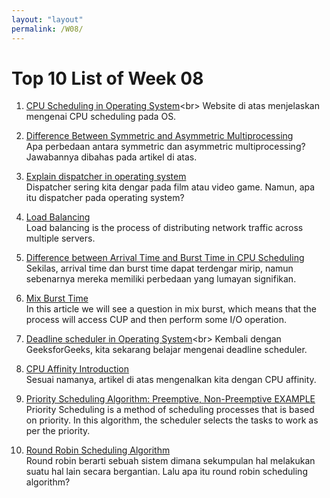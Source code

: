 ```yaml
---
layout: "layout"
permalink: /W08/
---
```


# Top 10 List of Week 08

1. [CPU Scheduling in Operating System](https://www.studytonight.com/operating-system/cpu-scheduling#:~:text=CPU%20scheduling%20is%20a%20process,efficient%2C%20fast%2C%20and%20fair.)<br>
Website di atas menjelaskan mengenai CPU scheduling pada OS.

2. [Difference Between Symmetric and Asymmetric Multiprocessing](https://techdifferences.com/difference-between-symmetric-and-asymmetric-multiprocessing.html)<br>
Apa perbedaan antara symmetric dan asymmetric multiprocessing? Jawabannya dibahas pada artikel di atas.

3. [Explain dispatcher in operating system](https://educatech.in/explain-dispatcher-in-operating-system/)<br>
Dispatcher sering kita dengar pada film atau video game. Namun, apa itu dispatcher pada operating system?

4. [Load Balancing](https://avinetworks.com/what-is-load-balancing/)<br>
Load balancing is the process of distributing network traffic across multiple servers.

5. [Difference between Arrival Time and Burst Time in CPU Scheduling](https://www.geeksforgeeks.org/difference-between-arrival-time-and-burst-time-in-cpu-scheduling/)<br>
Sekilas, arrival time dan burst time dapat terdengar mirip, namun sebenarnya mereka memiliki perbedaan yang lumayan signifikan.

6. [Mix Burst Time](https://dev.to/rahulmishra05/mix-burst-time-cpu-i-o-both-operating-system-m02-p09-2e5o)<br>
In this article we will see a question in mix burst, which means that the process will access CUP and then perform some I/O operation.

7. [Deadline scheduler in Operating System](https://www.geeksforgeeks.org/deadline-scheduler-in-operating-system/#:~:text=Deadline%20Scheduler%20is%20n%20I,service%20time%20for%20a%20request.&text=Now%2C%20the%20deadline%20scheduler%20checks,the%20sorted%20queue%20is%20served.)<br>
Kembali dengan GeeksforGeeks, kita sekarang belajar mengenai deadline scheduler.

8. [CPU Affinity Introduction](https://www.how-hard-can-it.be/cpu-affinity-introduction/)<br>
Sesuai namanya, artikel di atas mengenalkan kita dengan CPU affinity.

9. [Priority Scheduling Algorithm: Preemptive, Non-Preemptive EXAMPLE](https://www.guru99.com/priority-scheduling-program.html)<br>
Priority Scheduling is a method of scheduling processes that is based on priority. In this algorithm, the scheduler selects the tasks to work as per the priority.

10. [Round Robin Scheduling Algorithm](https://www.javatpoint.com/os-round-robin-scheduling-algorithm)<br>
Round robin berarti sebuah sistem dimana sekumpulan hal melakukan suatu hal lain secara bergantian. Lalu apa itu round robin scheduling algorithm?
